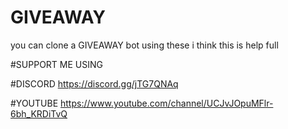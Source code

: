# GIVEAWAY
you can clone a GIVEAWAY bot using these i think this is help full

#SUPPORT ME USING 

#DISCORD
https://discord.gg/jTG7QNAq

#YOUTUBE
https://www.youtube.com/channel/UCJvJOpuMFlr-6bh_KRDiTvQ
